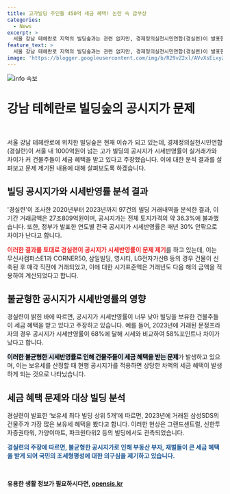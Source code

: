```yaml
---
title: 고가빌딩 주인들 450억 세금 혜택! 논란 속 급부상
categories:
  - News
excerpt: >
  서울 강남 테헤란로 지역의 빌딩숲과는 관련 없지만, 경제정의실천시민연합(경실련)이 발표한 1000억원을 넘는 고가 빌딩의 공시지가 시세반영률 문제가 논란이 되고 있다. 이에 따르면 서울 내 97건의 빌딩 거래내역을 분석한 결과, 공시지가 시세반영률이 실거래가와 상당한 차이를 보이며, 이로 인해 건물주들이 세금 혜택을 누리고 있다는 주장이 나왔다. 특히, 빌딩들의 공시지가가 실제 토지가격의 약 36.3%에 불과한 것으로 나타나면서, 이에 대한 비판이 고개를 들고 있다. 
feature_text: >
  서울 강남 테헤란로 지역의 빌딩숲과는 관련 없지만, 경제정의실천시민연합(경실련)이 발표한 1000억원을 넘는 고가 빌딩의 공시지가 시세반영률 문제가 논란이 되고 있다. 이에 따르면 서울 내 97건의 빌딩 거래내역을 분석한 결과, 공시지가 시세반영률이 실거래가와 상당한 차이를 보이며, 이로 인해 건물주들이 세금 혜택을 누리고 있다는 주장이 나왔다. 특히, 빌딩들의 공시지가가 실제 토지가격의 약 36.3%에 불과한 것으로 나타나면서, 이에 대한 비판이 고개를 들고 있다. 
image: 'https://blogger.googleusercontent.com/img/b/R29vZ2xl/AVvXsEixyZcFfHzMRdzZMjFBmAUKJYCLCGyLL1o632UiGVXcaFdKo_bkvkuCioo0uUKlGfBVcT3P84aROyZIXSBEx3Aw5nCQ3pTgDom1WDC4m8eifvWiAmWEEVb4x6G_l8C0QH225ldMjyaFvpxGEBGNO37VmDTDMHGhJPq73UglMfDca1-0aw/s1600/blogspot.png'
---
```


<p><img src="https://blogger.googleusercontent.com/img/b/R29vZ2xl/AVvXsEixyZcFfHzMRdzZMjFBmAUKJYCLCGyLL1o632UiGVXcaFdKo_bkvkuCioo0uUKlGfBVcT3P84aROyZIXSBEx3Aw5nCQ3pTgDom1WDC4m8eifvWiAmWEEVb4x6G_l8C0QH225ldMjyaFvpxGEBGNO37VmDTDMHGhJPq73UglMfDca1-0aw/s1600/blogspot.png" alt="info 속보" /></p>

<h1>강남 테헤란로 빌딩숲의 공시지가 문제</h1>

<p data-ke-size="size16">&nbsp;</p>

<p>서울 강남 테헤란로에 위치한 빌딩숲은 현재 이슈가 되고 있는데, 경제정의실천시민연합(경실련)이 서울 내 1000억원이 넘는 고가 빌딩의 공시지가 시세반영률이 실거래가와 차이가 커 건물주들이 세금 혜택을 받고 있다고 주장했습니다. 이에 대한 분석 결과를 살펴보고 문제 제기된 내용에 대해 살펴보도록 하겠습니다.</p>

<h2 data-ke-size="size26">빌딩 공시지가와 시세반영률 분석 결과</h2>

<p>'경실련'이 조사한 2020년부터 2023년까지 97건의 빌딩 거래내역을 분석한 결과, 이 기간 거래금액은 27조809억원이며, 공시지가는 전체 토지가격의 약 36.3%에 불과했습니다. 또한, 정부가 발표한 연도별 전국 공시지가 시세반영률은 매년 30% 안팎으로 차이가 난다고 합니다.

<b><span style="color: #ee2323;">이러한 결과를 토대로 경실련이 공시지가 시세반영률이 문제 제기</span></b>를 하고 있는데, 이는 무신사캠퍼스E1과 CORNER50, 삼일빌딩, 영시티, LG전자가산B 등의 경우 건물이 신축된 후 매각 직전에 거래되었고, 이에 대한 시가표준액은 거래년도 다음 해의 금액을 적용하여 계산되었다고 합니다.

<h2 data-ke-size="size26">불균형한 공시지가 시세반영률의 영향</h2>
경실련이 밝힌 바에 따르면, 공시지가 시세반영률이 너무 낮아 빌딩을 보유한 건물주들이 세금 혜택을 받고 있다고 주장하고 있습니다. 예를 들어, 2023년에 거래된 문정프라자의 경우 공시지가 시세반영률이 68%에 달해 시세와 비교하여 58%포인트나 차이가 났다고 합니다.

<b><span style="background-color: #21538527; color: #000;">이러한 불균형한 시세반영률로 인해 건물주들이 세금 혜택을 받는 문제</span></b>가 발생하고 있으며, 이는 보유세를 산정할 때 현행 공시지가를 적용하면 상당한 차액의 세금 혜택이 발생하게 되는 것으로 나타났습니다.

<h2 data-ke-size="size26">세금 혜택 문제와 대상 빌딩 분석</h2>
경실련이 발표한 ‘보유세 최다 빌딩 상위 5개’에 따르면, 2023년에 거래된 삼성SDS의 건물주가 가장 많은 보유세 혜택을 봤다고 합니다. 이러한 현상은 그랜드센트럴, 신한투자증권타워, 가양이마트, 파크원타워2 등의 빌딩에서도 관측되었습니다.

<b><span style="color: #1a5490;">경실련의 주장에 따르면, 불균형한 공시지가로 인해 부동산 부자, 재벌들이 큰 세금 혜택을 받게 되어 국민의 조세형평성에 대한 의구심을 제기하고 있습니다.</span><b>


<p data-ke-size="size16">&nbsp;</p>
유용한 생활 정보가 필요하시다면, <a href="https://opensis.kr" rel="dofollow">opensis.kr</a>


